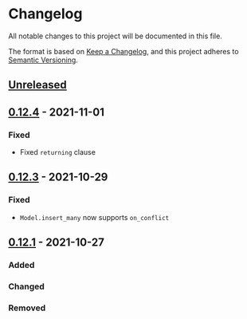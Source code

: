 # Changelog
All notable changes to this project will be documented in this file.

The format is based on [Keep a Changelog](https://keepachangelog.com/en/1.0.0/),
and this project adheres to [Semantic Versioning](https://semver.org/spec/v2.0.0.html).

## [Unreleased]

## [0.12.4] - 2021-11-01
### Fixed
- Fixed `returning` clause

## [0.12.3] - 2021-10-29
### Fixed
- `Model.insert_many` now supports `on_conflict`

## [0.12.1] - 2021-10-27
### Added

### Changed

### Removed


[Unreleased]: https://github.com/klen/peewee-aio/compare/0.12.4...HEAD
[0.12.4]: https://github.com/klen/peewee-aio/compare/0.12.3...0.12.4
[0.12.3]: https://github.com/klen/peewee-aio/compare/0.12.1...0.12.3
[0.12.1]: https://github.com/klen/peewee-aio/compare/0.1.0...0.12.1
[0.1.0]: https://github.com/klen/peewee-aio/releases/tag/0.1.0

